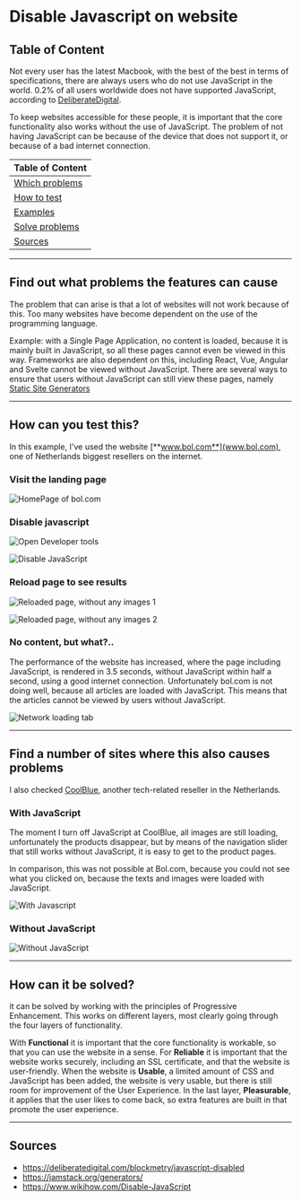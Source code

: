 # **Disable Javascript on website**

## **Table of Content**

Not every user has the latest Macbook, with the best of the best in terms of specifications, there are always users who do not use JavaScript in the world. 0.2% of all users worldwide does not have supported JavaScript, according to [DeliberateDigital](https://deliberatedigital.com/blockmetry/javascript-disabled).

To keep websites accessible for these people, it is important that the core functionality also works without the use of JavaScript. The problem of not having JavaScript can be because of the device that does not support it, or because of a bad internet connection.

| Table of Content                                                    |
| ------------------------------------------------------------------- |
| [Which problems](#Find-out-what-problems-the-features-can-cause)    |
| [How to test](#How-can-you-test-this)                               |
| [Examples](#Find-a-number-of-sites-where-this-also-causes-problems) |
| [Solve problems](#How-can-it-be-solved)                             |
| [Sources](#Sources)                                                 |

---

## **Find out what problems the features can cause**

The problem that can arise is that a lot of websites will not work because of this. Too many websites have become dependent on the use of the programming language.

Example: with a Single Page Application, no content is loaded, because it is mainly built in JavaScript, so all these pages cannot even be viewed in this way. Frameworks are also dependent on this, including React, Vue, Angular and Svelte cannot be viewed without JavaScript. There are several ways to ensure that users without JavaScript can still view these pages, namely [Static Site Generators](https://jamstack.org/generators/)

---

## **How can you test this?**

In this example, I've used the website [**www.bol.com**](www.bol.com), one of Netherlands biggest resellers on the internet.

### **Visit the landing page**

![HomePage of bol.com](https://user-images.githubusercontent.com/48051912/110789462-31e56f80-8270-11eb-939f-3f83fd7f1eee.png)

### **Disable javascript**

![Open Developer tools](https://user-images.githubusercontent.com/48051912/110789607-5b060000-8270-11eb-9e90-1a3e7622bf4b.png)

![Disable JavaScript](https://user-images.githubusercontent.com/48051912/110789477-3578f680-8270-11eb-87db-fe333382de7e.png)

### **Reload page to see results**

![Reloaded page, without any images 1](https://user-images.githubusercontent.com/48051912/110789481-36118d00-8270-11eb-8821-6f35bc68c8b9.png)

![Reloaded page, without any images 2](https://user-images.githubusercontent.com/48051912/110789483-3742ba00-8270-11eb-912a-885f870f4e31.png)

### No content, but what?..

The performance of the website has increased, where the page including JavaScript, is rendered in 3.5 seconds, without JavaScript within half a second, using a good internet connection. Unfortunately bol.com is not doing well, because all articles are loaded with JavaScript. This means that the articles cannot be viewed by users without JavaScript.

![Network loading tab](https://user-images.githubusercontent.com/48051912/110789482-36aa2380-8270-11eb-94c8-d7f4e10e5a5f.png)

---

## **Find a number of sites where this also causes problems**

I also checked [CoolBlue](www.coolblue.nl), another tech-related reseller in the Netherlands.

### **With JavaScript**

The moment I turn off JavaScript at CoolBlue, all images are still loading, unfortunately the products disappear, but by means of the navigation slider that still works without JavaScript, it is easy to get to the product pages.

In comparison, this was not possible at Bol.com, because you could not see what you clicked on, because the texts and images were loaded with JavaScript.

![With Javascript](https://user-images.githubusercontent.com/48051912/110790933-eb911000-8271-11eb-8a45-1ba18739c90e.png)

### **Without JavaScript**

![Without JavaScript](https://user-images.githubusercontent.com/48051912/110790946-edf36a00-8271-11eb-9478-0817bbf66442.png)

---

## **How can it be solved?**

it can be solved by working with the principles of Progressive Enhancement. This works on different layers, most clearly going through the four layers of functionality.

With **Functional** it is important that the core functionality is workable, so that you can use the website in a sense. For **Reliable** it is important that the website works securely, including an SSL certificate, and that the website is user-friendly. When the website is **Usable**, a limited amount of CSS and JavaScript has been added, the website is very usable, but there is still room for improvement of the User Experience. In the last layer, **Pleasurable**, it applies that the user likes to come back, so extra features are built in that promote the user experience.

---

## **Sources**

- https://deliberatedigital.com/blockmetry/javascript-disabled
- https://jamstack.org/generators/
- https://www.wikihow.com/Disable-JavaScript
